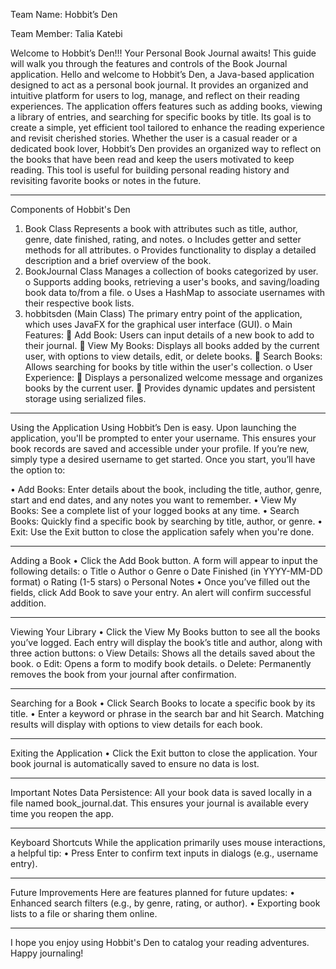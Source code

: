 Team Name: Hobbit’s Den 

Team Member: Talia Katebi 

Welcome to Hobbit’s Den!!! Your Personal Book Journal awaits!
This guide will walk you through the features and controls of the Book Journal application.
Hello and welcome to Hobbit’s Den, a Java-based application designed to act as a personal book journal. It provides an organized and intuitive platform for users to log, manage, and reflect on their reading experiences. The application offers features such as adding books, viewing a library of entries, and searching for specific books by title. Its goal is to create a simple, yet efficient tool tailored to enhance the reading experience and revisit cherished stories. Whether the user is a casual reader or a dedicated book lover, Hobbit’s Den provides an organized way to reflect on the books that have been read and keep the users motivated to keep reading. This tool is useful for building personal reading history and revisiting favorite books or notes in the future.
________________________________________ 
 Components of Hobbit's Den
1.	Book Class
Represents a book with attributes such as title, author, genre, date finished, rating, and notes.
o	Includes getter and setter methods for all attributes.
o	Provides functionality to display a detailed description and a brief overview of the book.
2.	BookJournal Class
Manages a collection of books categorized by user.
o	Supports adding books, retrieving a user's books, and saving/loading book data to/from a file.
o	Uses a HashMap to associate usernames with their respective book lists.
3.	hobbitsden (Main Class)
The primary entry point of the application, which uses JavaFX for the graphical user interface (GUI).
o	Main Features:
	Add Book: Users can input details of a new book to add to their journal.
	View My Books: Displays all books added by the current user, with options to view details, edit, or delete books.
	Search Books: Allows searching for books by title within the user's collection.
o	User Experience:
	Displays a personalized welcome message and organizes books by the current user.
	Provides dynamic updates and persistent storage using serialized files.
________________________________________
Using the Application
Using Hobbit’s Den is easy. Upon launching the application, you'll be prompted to enter your username. This ensures your book records are saved and accessible under your profile. If you’re new, simply type a desired username to get started. Once you start, you’ll have the option to:

•	Add Books: Enter details about the book, including the title, author, genre, start and end dates, and any notes you want to remember.
•	View My Books: See a complete list of your logged books at any time.
•	Search Books: Quickly find a specific book by searching by title, author, or genre. 
•	Exit: Use the Exit button to close the application safely when you're done. 
________________________________________
Adding a Book
•	Click the Add Book button. A form will appear to input the following details:
o	Title
o	Author
o	Genre
o	Date Finished (in YYYY-MM-DD format)
o	Rating (1-5 stars)
o	Personal Notes
•	Once you’ve filled out the fields, click Add Book to save your entry. An alert will confirm successful addition.
________________________________________
Viewing Your Library
•	Click the View My Books button to see all the books you’ve logged. Each entry will display the book’s title and author, along with three action buttons:
o	View Details: Shows all the details saved about the book.
o	Edit: Opens a form to modify book details.
o	Delete: Permanently removes the book from your journal after confirmation.
________________________________________
Searching for a Book
•	Click Search Books to locate a specific book by its title.
•	Enter a keyword or phrase in the search bar and hit Search. Matching results will display with options to view details for each book.
________________________________________
Exiting the Application
•	Click the Exit button to close the application. Your book journal is automatically saved to ensure no data is lost.
________________________________________
Important Notes
Data Persistence: All your book data is saved locally in a file named book_journal.dat. This ensures your journal is available every time you reopen the app.
________________________________________
Keyboard Shortcuts
While the application primarily uses mouse interactions, a helpful tip:
•	Press Enter to confirm text inputs in dialogs (e.g., username entry).
________________________________________
Future Improvements
Here are features planned for future updates:
•	Enhanced search filters (e.g., by genre, rating, or author).
•	Exporting book lists to a file or sharing them online.
________________________________________
I hope you enjoy using Hobbit's Den to catalog your reading adventures. Happy journaling!


